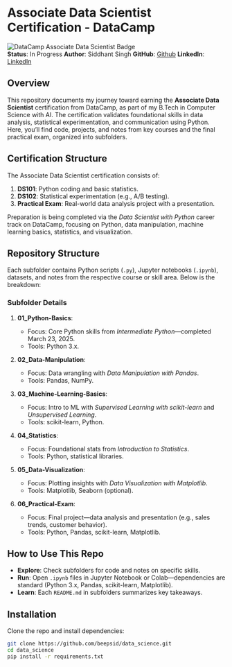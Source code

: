 # Associate Data Scientist Certification - DataCamp

![DataCamp Associate Data Scientist Badge](https://img.shields.io/badge/DataCamp-Associate%20Data%20Scientist-blue.svg)  
**Status**: In Progress
**Author**: Siddhant Singh 
**GitHub**: [Github](https://github.com/beepsid) 
**LinkedIn**: [LinkedIn](https://www.linkedin.com/in/siddzz/)

## Overview
This repository documents my journey toward earning the **Associate Data Scientist** certification from DataCamp, as part of my B.Tech in Computer Science with AI. The certification validates foundational skills in data analysis, statistical experimentation, and communication using Python. Here, you’ll find code, projects, and notes from key courses and the final practical exam, organized into subfolders.

## Certification Structure
The Associate Data Scientist certification consists of:  
1. **DS101**: Python coding and basic statistics.  
2. **DS102**: Statistical experimentation (e.g., A/B testing).  
3. **Practical Exam**: Real-world data analysis project with a presentation.  

Preparation is being completed via the *Data Scientist with Python* career track on DataCamp, focusing on Python, data manipulation, machine learning basics, statistics, and visualization.

## Repository Structure
Each subfolder contains Python scripts (`.py`), Jupyter notebooks (`.ipynb`), datasets, and notes from the respective course or skill area. Below is the breakdown:

### Subfolder Details
1. **01_Python-Basics**:  
   - Focus: Core Python skills from *Intermediate Python*—completed March 23, 2025.  
   - Tools: Python 3.x.  

2. **02_Data-Manipulation**:  
   - Focus: Data wrangling with *Data Manipulation with Pandas*.  
   - Tools: Pandas, NumPy.  

3. **03_Machine-Learning-Basics**:  
   - Focus: Intro to ML with *Supervised Learning with scikit-learn* and *Unsupervised Learning*.  
   - Tools: scikit-learn, Python.  

4. **04_Statistics**:  
   - Focus: Foundational stats from *Introduction to Statistics*.  
   - Tools: Python, statistical libraries.  

5. **05_Data-Visualization**:  
   - Focus: Plotting insights with *Data Visualization with Matplotlib*.  
   - Tools: Matplotlib, Seaborn (optional).  

6. **06_Practical-Exam**:  
   - Focus: Final project—data analysis and presentation (e.g., sales trends, customer behavior).  
   - Tools: Python, Pandas, scikit-learn, Matplotlib.  

## How to Use This Repo
- **Explore**: Check subfolders for code and notes on specific skills.  
- **Run**: Open `.ipynb` files in Jupyter Notebook or Colab—dependencies are standard (Python 3.x, Pandas, scikit-learn, Matplotlib).  
- **Learn**: Each `README.md` in subfolders summarizes key takeaways.  

## Installation
Clone the repo and install dependencies:
```bash
git clone https://github.com/beepsid/data_science.git
cd data_science
pip install -r requirements.txt